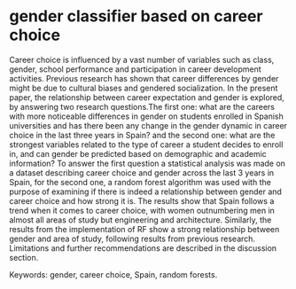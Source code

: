 # gender classifier based on career choice

Career choice is influenced by a vast number of variables such as class, gender, school performance and participation in career development activities. Previous research has shown that career differences by gender might be due to cultural biases and gendered socialization.  In the present paper, the relationship between career expectation and gender is explored, by answering two research questions.The first one: what are the careers with more noticeable differences in gender on students enrolled in Spanish universities and has there been any change in the gender dynamic in career choice in the last three years in Spain? and the second one: what are the strongest variables related to the type of career a student decides to enroll in,  and can gender be predicted based on demographic and academic information? To answer the first question a statistical analysis was made on a dataset describing career choice and gender across the last 3 years in Spain, for the second one, a random forest algorithm was used with the purpose of examining if there is indeed a relationship between gender and career choice and how strong it is. The results show that Spain follows a trend when it comes to career choice, with women outnumbering men in almost all areas of study but engineering and architecture. Similarly, the results from the implementation of RF show a strong relationship between gender and area of study, following results from previous research. Limitations and further recommendations are described in the discussion section.

Keywords: gender, career choice, Spain, random forests.
